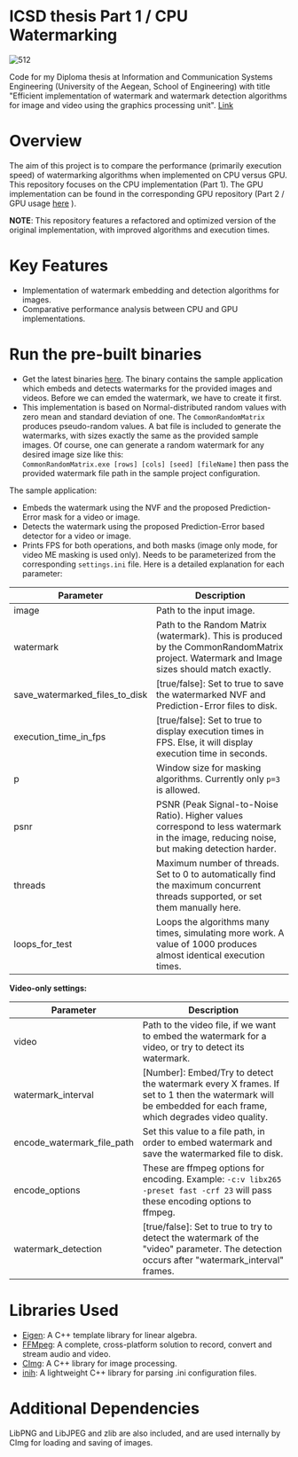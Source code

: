 # ICSD thesis Part 1 / CPU Watermarking

![512](https://github.com/user-attachments/assets/02298937-2406-409b-8ed6-32d783ea8710)

Code for my Diploma thesis at Information and Communication Systems Engineering (University of the Aegean, School of Engineering) with title "Efficient implementation of watermark and watermark detection algorithms for image and video using the graphics processing unit". [Link](https://hellanicus.lib.aegean.gr/handle/11610/19672)


# Overview

The aim of this project is to compare the performance (primarily execution speed) of watermarking algorithms when implemented on CPU versus GPU. This repository focuses on the CPU implementation (Part 1). The GPU implementation can be found in the corresponding GPU repository (Part 2 / GPU usage [here](https://github.com/kar-dim/Watermarking-GPU) ). 

**NOTE**: This repository features a refactored and optimized version of the original implementation, with improved algorithms and execution times.

# Key Features

- Implementation of watermark embedding and detection algorithms for images.
- Comparative performance analysis between CPU and GPU implementations.

# Run the pre-built binaries

- Get the latest binaries [here](https://github.com/kar-dim/Watermarking-CPU/releases). The binary contains the sample application which embeds and detects watermarks for the provided images and videos. Before we can emded the watermark, we have to create it first.
- This implementation is based on Normal-distributed random values with zero mean and standard deviation of one. The ```CommonRandomMatrix``` produces pseudo-random values. A bat file is included to generate the watermarks, with sizes exactly the same as the provided sample images. Of course, one can generate a random watermark for any desired image size like this:  
```CommonRandomMatrix.exe [rows] [cols] [seed] [fileName]```  then pass the provided watermark file path in the sample project configuration.

The sample application:
   - Embeds the watermark using the NVF and the proposed Prediction-Error mask for a video or image.
   - Detects the watermark using the proposed Prediction-Error based detector for a video or image.
   - Prints FPS for both operations, and both masks (image only mode, for video ME masking is used only).
Needs to be parameterized from the corresponding ```settings.ini``` file. Here is a detailed explanation for each parameter:

| Parameter                         | Description                                                                                                                 |
|-----------------------------------|-----------------------------------------------------------------------------------------------------------------------------               |
| image                             | Path to the input image.                                                                                                                   |
| watermark                         | Path to the Random Matrix (watermark). This is produced by the CommonRandomMatrix project. Watermark and Image sizes should match exactly. |
| save_watermarked_files_to_disk    | \[true/false\]: Set to true to save the watermarked NVF and Prediction-Error files to disk.                                                |
| execution_time_in_fps             | \[true/false\]: Set to true to display execution times in FPS. Else, it will display execution time in seconds.                            |
| p                                 | Window size for masking algorithms. Currently only ```p=3``` is allowed.                                                                   |
| psnr                              | PSNR (Peak Signal-to-Noise Ratio). Higher values correspond to less watermark in the image, reducing noise, but making detection harder.   |
| threads                           | Maximum number of threads. Set to 0 to automatically find the maximum concurrent threads supported, or set them manually here.             |
| loops_for_test                    | Loops the algorithms many times, simulating more work. A value of 1000 produces almost identical execution times.                          |


**Video-only settings:**

| Parameter                         | Description                                                                                                                 |
|-----------------------------------|-----------------------------------------------------------------------------------------------------------------------------                |
| video                             | Path to the video file, if we want to embed the watermark for a video, or try to detect its watermark.                                      |
| watermark_interval                | [Number]: Embed/Try to detect the watermark every X frames. If set to 1 then the watermark will be embedded for each frame, which degrades video quality.|
| encode_watermark_file_path        | Set this value to a file path, in order to embed watermark and save the watermarked file to disk.                                           |
| encode_options                    | These are ffmpeg options for encoding. Example: ```-c:v libx265 -preset fast -crf 23```  will pass these encoding options to ffmpeg.
| watermark_detection               | \[true/false\]: Set to true to try to detect the watermark of the "video" parameter. The detection occurs after "watermark_interval" frames.|


# Libraries Used

- [Eigen](https://eigen.tuxfamily.org/index.php?title=Main_Page): A C++ template library for linear algebra.
- [FFMpeg](https://www.ffmpeg.org/): A complete, cross-platform solution to record, convert and stream audio and video.
- [CImg](https://cimg.eu/): A C++ library for image processing.
- [inih](https://github.com/jtilly/inih): A lightweight C++ library for parsing .ini configuration files.

# Additional Dependencies

LibPNG and LibJPEG and zlib are also included, and are used internally by CImg for loading and saving of images.
